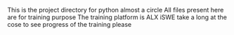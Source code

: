This is the project directory for python almost a circle
All files present here are for training purpose
The training platform is ALX iSWE
take a long at the cose to see progress of the training please